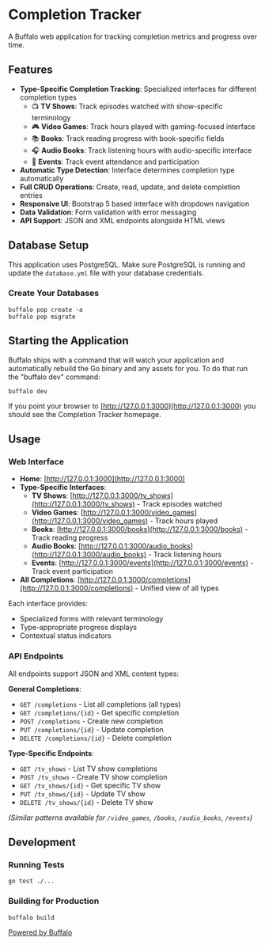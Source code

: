 # Completion Tracker

A Buffalo web application for tracking completion metrics and progress over time.

## Features

- **Type-Specific Completion Tracking**: Specialized interfaces for different completion types
  - 📺 **TV Shows**: Track episodes watched with show-specific terminology
  - 🎮 **Video Games**: Track hours played with gaming-focused interface  
  - 📚 **Books**: Track reading progress with book-specific fields
  - 🎧 **Audio Books**: Track listening hours with audio-specific interface
  - 📅 **Events**: Track event attendance and participation
- **Automatic Type Detection**: Interface determines completion type automatically
- **Full CRUD Operations**: Create, read, update, and delete completion entries
- **Responsive UI**: Bootstrap 5 based interface with dropdown navigation
- **Data Validation**: Form validation with error messaging
- **API Support**: JSON and XML endpoints alongside HTML views

## Database Setup

This application uses PostgreSQL. Make sure PostgreSQL is running and update the `database.yml` file with your database credentials.

### Create Your Databases

```console
buffalo pop create -a
buffalo pop migrate
```

## Starting the Application

Buffalo ships with a command that will watch your application and automatically rebuild the Go binary and any assets for you. To do that run the "buffalo dev" command:

```console
buffalo dev
```

If you point your browser to [http://127.0.0.1:3000](http://127.0.0.1:3000) you should see the Completion Tracker homepage.

## Usage

### Web Interface
- **Home**: [http://127.0.0.1:3000](http://127.0.0.1:3000)
- **Type-Specific Interfaces**:
  - **TV Shows**: [http://127.0.0.1:3000/tv_shows](http://127.0.0.1:3000/tv_shows) - Track episodes watched
  - **Video Games**: [http://127.0.0.1:3000/video_games](http://127.0.0.1:3000/video_games) - Track hours played
  - **Books**: [http://127.0.0.1:3000/books](http://127.0.0.1:3000/books) - Track reading progress
  - **Audio Books**: [http://127.0.0.1:3000/audio_books](http://127.0.0.1:3000/audio_books) - Track listening hours
  - **Events**: [http://127.0.0.1:3000/events](http://127.0.0.1:3000/events) - Track event participation
- **All Completions**: [http://127.0.0.1:3000/completions](http://127.0.0.1:3000/completions) - Unified view of all types

Each interface provides:
- Specialized forms with relevant terminology
- Type-appropriate progress displays
- Contextual status indicators

### API Endpoints
All endpoints support JSON and XML content types:

**General Completions**:
- `GET /completions` - List all completions (all types)
- `GET /completions/{id}` - Get specific completion
- `POST /completions` - Create new completion
- `PUT /completions/{id}` - Update completion
- `DELETE /completions/{id}` - Delete completion

**Type-Specific Endpoints**:
- `GET /tv_shows` - List TV show completions
- `POST /tv_shows` - Create TV show completion
- `GET /tv_shows/{id}` - Get specific TV show
- `PUT /tv_shows/{id}` - Update TV show
- `DELETE /tv_shows/{id}` - Delete TV show

*(Similar patterns available for `/video_games`, `/books`, `/audio_books`, `/events`)*

## Development

### Running Tests
```console
go test ./...
```

### Building for Production
```console
buffalo build
```

[Powered by Buffalo](http://gobuffalo.io)
